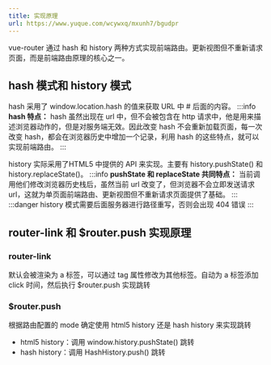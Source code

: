 ```yaml
---
title: 实现原理
url: https://www.yuque.com/wcywxq/mxunh7/bgudpr
---
```


vue-router 通过 hash 和 history 两种方式实现前端路由。更新视图但不重新请求页面，而是前端路由原理的核心之一。 <a name="L1bbR"></a>

## hash 模式和 history 模式

hash 采用了 window.location.hash 的值来获取 URL 中 # 后面的内容。
:::info
**hash 特点：**
hash 虽然出现在 url 中，但不会被包含在 http 请求中，他是用来描述浏览器动作的，但是对服务端无效。因此改变 hash 不会重新加载页面，每一次改变 hash，都会在浏览器历史中增加一个记录，利用 hash 的这些特点，就可以实现前端路由。
:::

history 实际采用了HTML5 中提供的 API 来实现。主要有 history.pushState() 和 history.replaceState()。
:::info
**pushState 和 replaceState 共同特点：**
当前调用他们修改浏览器历史栈后，虽然当前 url 改变了，但浏览器不会立即发送请求 url，这就为单页面前端路由、更新视图但不重新请求页面提供了基础。
:::
:::danger
history 模式需要后面服务器进行路径重写，否则会出现 404 错误
::: <a name="u1zti"></a>

## router-link 和 $router.push 实现原理

<a name="DcQFK"></a>

### router-link

默认会被渲染为 a 标签，可以通过 tag 属性修改为其他标签。自动为 a 标签添加 click 时间，然后执行 $router.push 实现跳转 <a name="WWbJU"></a>

### $router.push

根据路由配置的 mode 确定使用 html5 history 还是 hash history 来实现跳转

- html5 history：调用 window.history.pushState() 跳转
- hash history：调用 HashHistory.push() 跳转
